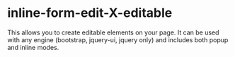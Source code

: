 # inline-form-edit-X-editable
This allows you to create editable elements on your page. It can be used with any engine (bootstrap, jquery-ui, jquery only) and includes both popup and inline modes.
